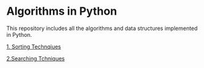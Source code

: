 # Algorithms in Python

This repository includes all the algorithms and data structures implemented in Python.

[1. Sorting Technqiues](https://github.com/nikita1610/DSA_in_Python/tree/master/Sorting%20Techniques)

[2.Searching Tchniques](https://github.com/nikita1610/DSA_in_Python/tree/master/Searching%20Techniques)
